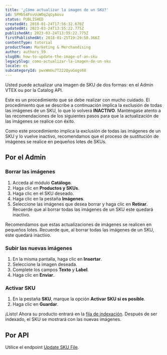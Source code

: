 ```yaml
---
title: '¿Cómo actualizar la imagen de un SKU?'
id: 5PMb54FnvUuWOq2qGyAosu
status: PUBLISHED
createdAt: 2018-01-24T17:56:32.670Z
updatedAt: 2023-03-24T13:55:22.775Z
publishedAt: 2023-03-24T13:55:22.775Z
firstPublishedAt: 2018-01-25T19:29:50.366Z
contentType: tutorial
productTeam: Marketing & Merchandising
author: authors_59
slugEN: how-to-update-the-image-of-an-sku
legacySlug: como-actualizar-la-imagen-de-un-sku
locale: es
subcategoryId: pwxWmUu7T222QyuGogs68
---
```


Usted puede actualizar una imagen de SKU de dos formas: en el Admin VTEX ou por la Catalog API.

<div class = "alert alert-danger">
Este es un procedimiento que se debe realizar con mucho cuidado. El procedimiento que se describe a continuación implica la exclusión de todas las imágenes de un SKU, lo que lo volverá <strong>INACTIVO</strong>. Manténgase atento a las recomendaciones de los siguientes pasos para que la actualización de las imágenes se realice con éxito.
</div>

Como este procedimiento implica la exclusión de todas las imágenes de un SKU y lo vuelve inactivo, recomendamos que el proceso de sustitución de imágenes se realice en pequeños lotes de SKUs.

## Por el Admin

### Borrar las imágenes

1. Acceda al módulo __Catálogo__.
2. Haga clic en __Productos y SKUs__.
3. Haga clic en el SKU deseado.
4. Haga clic en la pestaña __Imágenes__.
5. Seleccione las imágenes que desea borrar y haga clic en __Retirar__. Recuerde que al borrar todas las imágenes de un SKU este quedará inactivo.

<div class = "alert alert-danger">
Recomendamos que estas actualizaciones de imágenes se realicen en pequeños lotes. Recuerde que, al borrar todas las imágenes de un SKU, este quedará inactivo.
</div>

### Subir las nuevas imágenes

1. En la misma pantalla, haga clic en __Insertar__.
2. Seleccione la imagen deseada.
3. Complete los campos __Texto__ y __Label__.
4. Haga clic en __Enviar__.

### Activar SKU

1. En la pestaña __SKU__, marque la opción __Activar SKU si es posible__.
2. Haga clic en __Guardar__.

¡Listo! Ahora su producto entrará en la [fila de indexación](/es/tutorial/entendiendo-el-funcionamento-de-la-indexacion). Después de ser indexado, el SKU se mostrará con las nuevas imágenes.

## Por API

Utilice el endpoint [Update SKU File](https://developers.vtex.com/vtex-developer-docs/reference/catalog-api-sku-file#catalog-api-put-sku-file).

